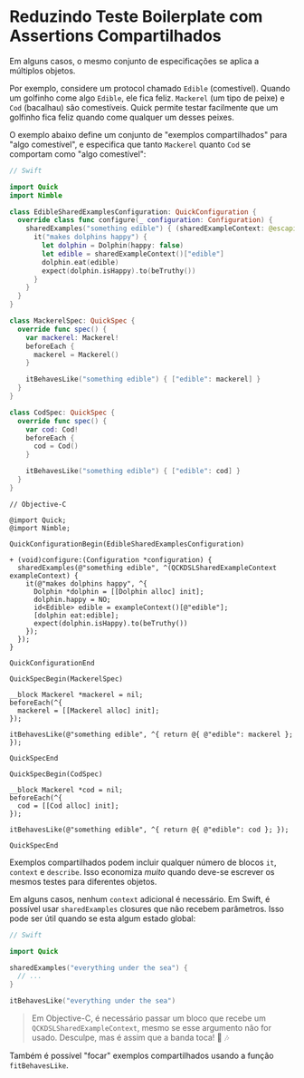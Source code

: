 # Reduzindo Teste Boilerplate com Assertions Compartilhados

Em alguns casos, o mesmo conjunto de especificações se aplica a múltiplos objetos.

Por exemplo, considere um protocol chamado `Edible` (comestível). Quando um golfinho come algo `Edible`, ele fica feliz. `Mackerel` (um tipo de peixe) e `Cod` (bacalhau) são comestíveis. Quick permite testar facilmente que um golfinho fica feliz quando come qualquer um desses peixes.

O exemplo abaixo define um conjunto de "exemplos compartilhados" para "algo comestível", e especifica que tanto `Mackerel` quanto `Cod` se comportam como "algo comestível":


```swift
// Swift

import Quick
import Nimble

class EdibleSharedExamplesConfiguration: QuickConfiguration {
  override class func configure(_ configuration: Configuration) {
    sharedExamples("something edible") { (sharedExampleContext: @escaping SharedExampleContext) in
      it("makes dolphins happy") {
        let dolphin = Dolphin(happy: false)
        let edible = sharedExampleContext()["edible"]
        dolphin.eat(edible)
        expect(dolphin.isHappy).to(beTruthy())
      }
    }
  }
}

class MackerelSpec: QuickSpec {
  override func spec() {
    var mackerel: Mackerel!
    beforeEach {
      mackerel = Mackerel()
    }

    itBehavesLike("something edible") { ["edible": mackerel] }
  }
}

class CodSpec: QuickSpec {
  override func spec() {
    var cod: Cod!
    beforeEach {
      cod = Cod()
    }

    itBehavesLike("something edible") { ["edible": cod] }
  }
}
```

```objc
// Objective-C

@import Quick;
@import Nimble;

QuickConfigurationBegin(EdibleSharedExamplesConfiguration)

+ (void)configure:(Configuration *configuration) {
  sharedExamples(@"something edible", ^(QCKDSLSharedExampleContext exampleContext) {
    it(@"makes dolphins happy", ^{
      Dolphin *dolphin = [[Dolphin alloc] init];
      dolphin.happy = NO;
      id<Edible> edible = exampleContext()[@"edible"];
      [dolphin eat:edible];
      expect(dolphin.isHappy).to(beTruthy())
    });
  });
}

QuickConfigurationEnd

QuickSpecBegin(MackerelSpec)

__block Mackerel *mackerel = nil;
beforeEach(^{
  mackerel = [[Mackerel alloc] init];
});

itBehavesLike(@"something edible", ^{ return @{ @"edible": mackerel }; });

QuickSpecEnd

QuickSpecBegin(CodSpec)

__block Mackerel *cod = nil;
beforeEach(^{
  cod = [[Cod alloc] init];
});

itBehavesLike(@"something edible", ^{ return @{ @"edible": cod }; });

QuickSpecEnd
```

Exemplos compartilhados podem incluir qualquer número de blocos `it`, `context` e `describe`. Isso economiza *muito* quando deve-se escrever os mesmos testes para diferentes objetos.

Em alguns casos, nenhum `context` adicional é necessário. Em Swift, é possível usar `sharedExamples` closures que não recebem parâmetros. Isso pode ser útil quando se esta algum estado global:


```swift
// Swift

import Quick

sharedExamples("everything under the sea") {
  // ...
}

itBehavesLike("everything under the sea")
```

> Em Objective-C, é necessário passar um bloco que recebe um `QCKDSLSharedExampleContext`, mesmo se esse argumento não for usado. Desculpe, mas é assim que a banda toca! :trumpet: :notes:

Também é possível "focar" exemplos compartilhados usando a função `fitBehavesLike`.
